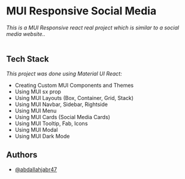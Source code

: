 # MUI Responsive Social Media

_This is a MUI Responsive react real project which is similar to a social media website.._
<br><br>


## Tech Stack

_This project was done using Material UI React:_

- Creating Custom MUI Components and Themes
- Using MUI sx prop
- Using MUI Layouts (Box, Container, Grid, Stack)
- Using MUI Navbar, Sidebar, Rightside
- Using MUI Menu
- Using MUI  Cards (Social Media Cards)
- Using MUI Tooltip, Fab, Icons
- Using MUI Modal
- Using MUI Dark Mode


## Authors

- [@abdallahjabr47](https://www.github.com/abdallahjabr47)
